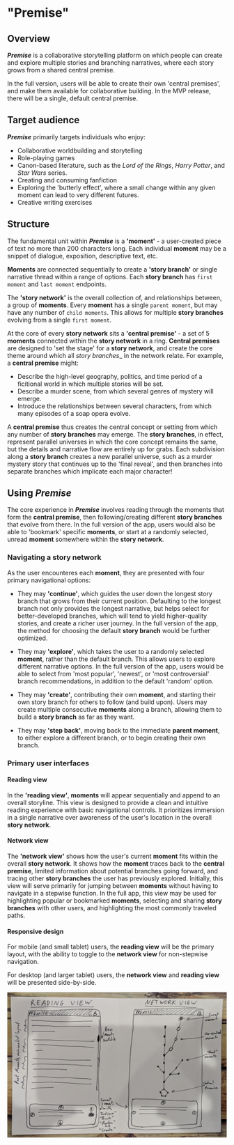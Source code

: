 # "Premise"

## Overview

__*Premise*__ is a collaborative storytelling platform on which people can
  create and explore multiple stories and branching narratives, where each
  story grows from a shared central premise.
  
In the full version, users will be able to create their own 'central premises',
  and make them available for collaborative building. In the MVP release, there
  will be a single, default central premise.

## Target audience

__*Premise*__ primarily targets individuals who enjoy:

* Collaborative worldbuilding and storytelling
* Role-playing games
* Canon-based literature, such as the *Lord of the Rings*, *Harry Potter*,
    and *Star Wars* series.
* Creating and consuming fanfiction
* Exploring the 'butterly effect', where a small change within any given moment
    can lead to very different futures.
* Creative writing exercises

## Structure

The fundamental unit within __*Premise*__ is a __'moment'__ - a user-created
  piece of text no more than 200 characters long. Each individual __moment__
  may be a snippet of dialogue, exposition, descriptive text, etc.
  
__Moments__ are connected sequentially to create a __'story branch'__ or single
  narrative thread within a range of options. Each __story branch__ has
  `first moment` and `last moment` endpoints.

The __'story network'__ is the overall collection of, and relationships between,
  a group of __moments__. Every __moment__ has a single `parent moment`, but may
  have any number of `child moments`. This allows for multiple __story branches__
  evolving from a single `first moment`.

At the core of every __story network__ sits a __'central premise'__ - a set of
  5 __moments__ connected within the __story network__ in a ring.
  __Central premises__ are designed to 'set the stage' for a __story network__,
  and create the core theme around which all _story branches__ in the network
  relate. For example, a __central premise__ might:

* Describe the high-level geography, politics, and time period of a ficitional
    world in which multiple stories will be set.
* Describe a murder scene, from which several genres of mystery will emerge.
* Introduce the relationships between several characters, from which many
    episodes of a soap opera evolve.

A __central premise__ thus creates the central concept or setting from which any
  number of __story branches__ may emerge. The __story branches__, in effect,
  represent parallel universes in which the core concept remains the same, but
  the details and narrative flow are entirely up for grabs. Each subdivision
  along a __story branch__ creates a new parallel universe, such as a murder
  mystery story that continues up to the 'final reveal', and then branches into
  separate branches which implicate each major character!

## Using *Premise*

The core experience in __*Premise*__ involves reading through the moments that
  form the __central premise__, then following/creating different
  __story branches__ that evolve from there. In the full version of the app,
  users would also be able to 'bookmark' specific __moments__, or start at a
  randomly selected, unread __moment__ somewhere within the __story network__.

### Navigating a story network

As the user encounteres each __moment__, they are presented with four primary
  navigational options:
  
* They may __'continue'__, which guides the user down the longest story branch
    that grows from their current position. Defaulting to the longest branch not
    only provides the longest narrative, but helps select for better-developed
    branches, which will tend to yield higher-quality stories, and create a
    richer user journey. In the full version of the app, the method for choosing
    the default __story branch__ would be further optimized.

* They may __'explore'__, which takes the user to a randomly selected __moment__,
    rather than the default branch. This allows users to explore different
    narrative options. In the full version of the app, users would be able to
    select from 'most popular', 'newest', or 'most controversial' branch
    recommendations, in addition to the default 'random' option.

* They may __'create'__, contributing their own __moment__, and starting their
    own story branch for others to follow (and build upon). Users may create
    multiple consecutive __moments__ along a branch, allowing them to build a
    __story branch__ as far as they want.

* They may __'step back'__, moving back to the immediate __parent moment__,
    to either explore a different branch, or to begin creating their own branch.

### Primary user interfaces

#### Reading view

In the __'reading view'__, __moments__ will appear sequentially and append to an
  overall storyline. This view is designed to provide a clean and intuitive
  reading experience with basic navigational controls. It prioritizes immersion
  in a single narrative over awareness of the user's location in the overall
  __story network__.

#### Network view

The __'network view'__ shows how the user's current __moment__ fits within the
  overall __story network__. It shows how the __moment__ traces back to the
  __central premise__, limited information about potential branches going
  forward, and tracing other __story branches__ the user has previously explored.
  Initially, this view will serve primarily for jumping between __moments__
  without having to navigate in a stepwise function. In the full app, this
  view may be used for highlighting popular or bookmarked __moments__, selecting
  and sharing __story branches__ with other users, and highlighting the most
  commonly traveled paths.
  
#### Responsive design

For mobile (and small tablet) users, the __reading view__ will be the primary
  layout, with the ability to toggle to the __network view__ for non-stepwise
  navigation.
  
For desktop (and larger tablet) users, the __network view__ and __reading view__
  will be presented side-by-side.
  
![Mobile reading and network views](https://github.com/sjlutterbie/storychain-dev-notes/blob/overview/img/Reading_Network_Views_2018_11_19.jpg)
